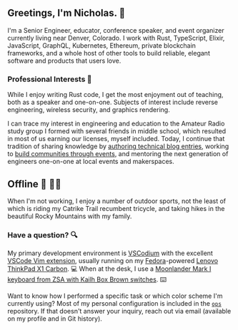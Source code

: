 ## Greetings, I'm Nicholas. :wave:

I'm a Senior Engineer, educator, conference speaker, and event organizer
currently living near Denver, Colorado. I work with Rust, TypeScript, Elixir,
JavaScript, GraphQL, Kubernetes, Ethereum, private blockchain frameworks, and a whole host of other tools to build reliable,
elegant software and products that users love.

### Professional Interests :briefcase:

While I enjoy writing Rust code, I get the most enjoyment out of teaching, both as a speaker and one-on-one. Subjects of interest include reverse engineering, wireless security, and graphics rendering.

I can trace my interest in engineering and education to the Amateur Radio study
group I formed with several friends in middle school, which resulted in most of
us earning our licenses, myself included. Today, I continue that tradition of
sharing knowledge by [authoring technical blog
entries](https://www.secretfader.com), working to [build communities through
events](https://www.cogoldrust.com), and mentoring the next generation of
engineers one-on-one at local events and makerspaces.

## Offline :sunrise_over_mountains: :biking_man:

When I'm not working, I enjoy a number of outdoor sports, not the least of which is riding my Catrike Trail recumbent tricycle, and taking hikes in the beautiful Rocky Mountains with my family.

### Have a question? :mag:

My primary development environment is [VSCodium][vscodium] with the excellent [VSCode Vim extension][vscode-vim], usually running on my [Fedora]-powered [Lenovo ThinkPad X1 Carbon][thinkpad-x1]. :computer: When at the desk, I use a [Moonlander Mark I keyboard from ZSA with Kailh Box Brown switches][keyboard]. :keyboard:

Want to know how I performed a specific task or which color scheme I'm
currently using? Most of my personal configuration is included in the
[`ops`](https://github.com/secretfader/ops) repository. If that doesn't answer
your inquiry, reach out via email (available on my profile and in Git history).

[vscodium]:  https://github.com/VSCodium/vscodium
[vscode-vim]: https://github.com/VSCodeVim/Vim
[fedora]: https://getfedora.org
[thinkpad-x1]: https://www.secretfader.com/blog/2019/02/lenovo-thinkpad-x1-carbon-all-business/
[keyboard]: https://www.zsa.io/moonlander/
